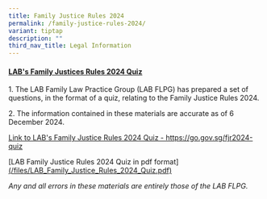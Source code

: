 ```yaml
---
title: Family Justice Rules 2024
permalink: /family-justice-rules-2024/
variant: tiptap
description: ""
third_nav_title: Legal Information
---
```

<h4><strong><u>LAB's Family Justices Rules 2024 Quiz</u></strong></h4>
<p>1. The LAB Family Law Practice Group (LAB FLPG) has prepared a set of
questions, in the format of a quiz, relating to the Family Justice Rules
2024.</p>
<p>2. The information contained in these materials are accurate as of 6 December
2024.</p>
<p><a href="https://go.gov.sg/fjr2024-quiz" rel="noopener nofollow" target="_blank">Link to LAB's Family Justice Rules 2024 Quiz - https://go.gov.sg/fjr2024-quiz</a>
</p>
<p>[LAB Family Justice Rules 2024 Quiz in pdf format]<a href="/files/LAB_Family_Justice_Rules_2024_Quiz.pdf" rel="noopener noreferrer nofollow" target="_blank">(/files/LAB_Family_Justice_Rules_2024_Quiz.pdf)</a>
</p>
<p><em>Any and all errors in these materials are entirely those of the LAB FLPG.</em>
</p>